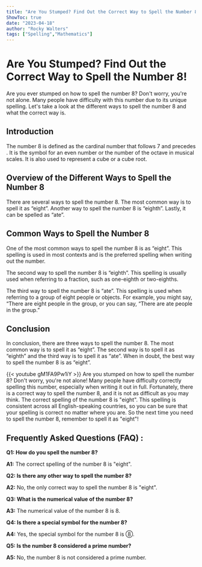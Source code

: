 ```yaml
---
title: "Are You Stumped? Find Out the Correct Way to Spell the Number 8!"
ShowToc: true 
date: "2023-04-18"
author: "Rocky Walters" 
tags: ["Spelling","Mathematics"]
---
```

# Are You Stumped? Find Out the Correct Way to Spell the Number 8!

Are you ever stumped on how to spell the number 8? Don't worry, you're not alone. Many people have difficulty with this number due to its unique spelling. Let's take a look at the different ways to spell the number 8 and what the correct way is.

## Introduction 

The number 8 is defined as the cardinal number that follows 7 and precedes . It is the symbol for an even number or the number of the octave in musical scales. It is also used to represent a cube or a cube root.

## Overview of the Different Ways to Spell the Number 8

There are several ways to spell the number 8. The most common way is to spell it as “eight”. Another way to spell the number 8 is “eighth”. Lastly, it can be spelled as “ate”.

## Common Ways to Spell the Number 8

One of the most common ways to spell the number 8 is as “eight”. This spelling is used in most contexts and is the preferred spelling when writing out the number.

The second way to spell the number 8 is “eighth”. This spelling is usually used when referring to a fraction, such as one-eighth or two-eighths.

The third way to spell the number 8 is “ate”. This spelling is used when referring to a group of eight people or objects. For example, you might say, “There are eight people in the group, or you can say, “There are ate people in the group.”

## Conclusion

In conclusion, there are three ways to spell the number 8. The most common way is to spell it as “eight”. The second way is to spell it as “eighth” and the third way is to spell it as “ate”. When in doubt, the best way to spell the number 8 is as “eight”.

{{< youtube gM1FA9Pw1iY >}} 
Are you stumped on how to spell the number 8? Don't worry, you're not alone! Many people have difficulty correctly spelling this number, especially when writing it out in full. Fortunately, there is a correct way to spell the number 8, and it is not as difficult as you may think. The correct spelling of the number 8 is "eight". This spelling is consistent across all English-speaking countries, so you can be sure that your spelling is correct no matter where you are. So the next time you need to spell the number 8, remember to spell it as "eight"!

## Frequently Asked Questions (FAQ) :
**Q1: How do you spell the number 8?**

**A1:** The correct spelling of the number 8 is "eight".

**Q2: Is there any other way to spell the number 8?**

**A2:** No, the only correct way to spell the number 8 is "eight".

**Q3: What is the numerical value of the number 8?**

**A3:** The numerical value of the number 8 is 8.

**Q4: Is there a special symbol for the number 8?**

**A4:** Yes, the special symbol for the number 8 is ⑧.

**Q5: Is the number 8 considered a prime number?**

**A5:** No, the number 8 is not considered a prime number.





